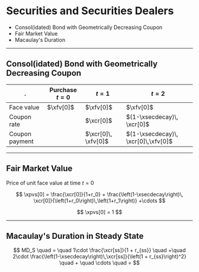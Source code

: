 $$
\newcommand{\xfv}[1][t]{\mathit{FV}_{S,#1}}
\newcommand{\xpvs}[1][t]{\mathit{PV}_{S,#1}}
\newcommand{\xcr}[1][t]{\mathit{c}_{#1}}
\newcommand{\xsecdecay}{\theta_S}
$$

# Securities and Securities Dealers

* Consol(idated) Bond with Geometrically Decreasing Coupon
* Fair Market Value
* Macaulay's Duration

---

## Consol(idated) Bond with Geometrically Decreasing Coupon

. | Purchase $t=0$ | $t=1$ | $t=2$ 
---|---|---|--- 
Face value | $\xfv[0]$ | $\xfv[0]$ | $\xfv[0]$ 
Coupon rate | | $\xcr[0]$ | $(1-\xsecdecay)\, \xcr[0]$
Coupon payment | | $\xcr[0]\, \xfv[0]$ | $(1-\xsecdecay)\, \xcr[0]\,\xfv[0]$ 

---

## Fair Market Value

Price of unit face value at time $t=0$

$$
\xpvs[0] = \frac{\xcr[0]}{1+r_0} + \frac{\left(1-\xsecdecay\right)\, \xcr[0]}{\left(1+r_0\right)\,\left(1+r_1\right)} +\cdots
$$

$$
\xpvs[0] = 1
$$

---

## Macaulay's Duration in Steady State


$$
MD_S \quad =
\quad 1\cdot \frac{\xcr[ss]}{1 + r_{ss}} \quad 
+\quad 2\cdot \frac{\left(1-\xsecdecay\right)\,\xcr[ss]}{\left(1 + r_{ss}\right)^2} \quad + \quad \cdots \quad =
$$

